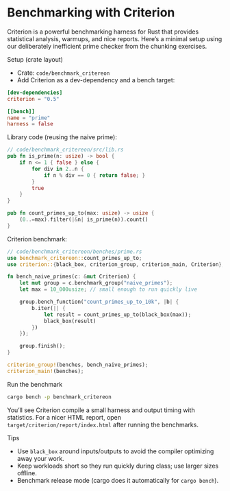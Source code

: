 # Benchmarking with Criterion

Criterion is a powerful benchmarking harness for Rust that provides statistical analysis, warmups, and nice reports. Here’s a minimal setup using our deliberately inefficient prime checker from the chunking exercises.

Setup (crate layout)

- Crate: `code/benchmark_critereon`
- Add Criterion as a dev-dependency and a bench target:

```toml
[dev-dependencies]
criterion = "0.5"

[[bench]]
name = "prime"
harness = false
```

Library code (reusing the naive prime):

```rust
// code/benchmark_critereon/src/lib.rs
pub fn is_prime(n: usize) -> bool {
    if n <= 1 { false } else {
        for div in 2..n {
            if n % div == 0 { return false; }
        }
        true
    }
}

pub fn count_primes_up_to(max: usize) -> usize {
    (0..=max).filter(|&n| is_prime(n)).count()
}
```

Criterion benchmark:

```rust
// code/benchmark_critereon/benches/prime.rs
use benchmark_critereon::count_primes_up_to;
use criterion::{black_box, criterion_group, criterion_main, Criterion};

fn bench_naive_primes(c: &mut Criterion) {
    let mut group = c.benchmark_group("naive_primes");
    let max = 10_000usize; // small enough to run quickly live

    group.bench_function("count_primes_up_to_10k", |b| {
        b.iter(|| {
            let result = count_primes_up_to(black_box(max));
            black_box(result)
        })
    });

    group.finish();
}

criterion_group!(benches, bench_naive_primes);
criterion_main!(benches);
```

Run the benchmark

```bash
cargo bench -p benchmark_critereon
```

You’ll see Criterion compile a small harness and output timing with statistics. For a nicer HTML report, open `target/criterion/report/index.html` after running the benchmarks.

Tips

- Use `black_box` around inputs/outputs to avoid the compiler optimizing away your work.
- Keep workloads short so they run quickly during class; use larger sizes offline.
- Benchmark release mode (cargo does it automatically for `cargo bench`).

